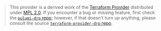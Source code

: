 > This provider is a derived work of the [Terraform Provider](https://github.com/terraform-providers/terraform-provider-drp)
> distributed under [MPL 2.0](https://www.mozilla.org/en-US/MPL/2.0/). If you encounter a bug or missing feature,
> first check the [`pulumi-drp` repo](/issues); however, if that doesn't turn up anything,
> please consult the source [`terraform-provider-drp` repo](https://github.com/terraform-providers/terraform-provider-drp/issues).
